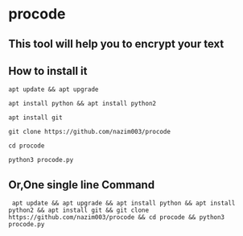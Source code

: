 # procode

## This tool will help you to encrypt your text
## How to install it

```apt update && apt upgrade```

```apt install python && apt install python2```

```apt install git```

```git clone https://github.com/nazim003/procode```


```cd procode```

```python3 procode.py```

## Or,One single line Command


``` apt update && apt upgrade && apt install python && apt install python2 && apt install git && git clone https://github.com/nazim003/procode && cd procode && python3 procode.py```
